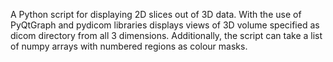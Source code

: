 A Python script for displaying 2D slices out of 3D data.
With the use of PyQtGraph and pydicom libraries displays views of 3D volume
specified as dicom directory from all 3 dimensions. Additionally, the script
can take a list of numpy arrays with numbered regions as colour masks.
